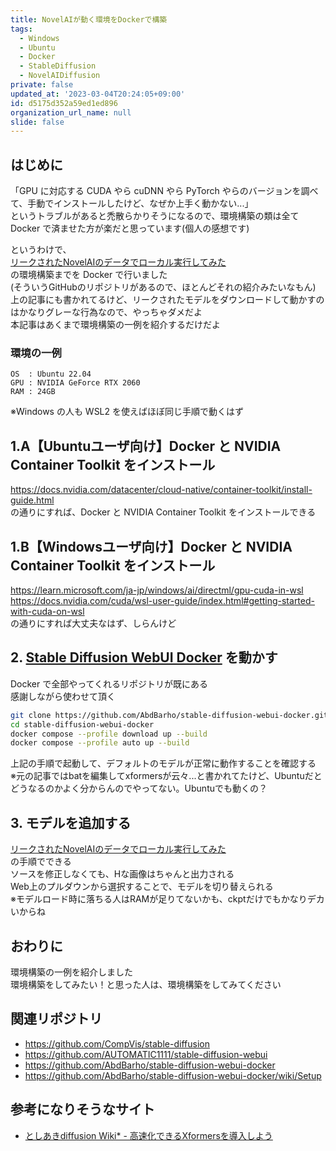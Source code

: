 ```yaml
---
title: NovelAIが動く環境をDockerで構築
tags:
  - Windows
  - Ubuntu
  - Docker
  - StableDiffusion
  - NovelAIDiffusion
private: false
updated_at: '2023-03-04T20:24:05+09:00'
id: d5175d352a59ed1ed896
organization_url_name: null
slide: false
---
```

## はじめに

「GPU に対応する CUDA やら cuDNN やら PyTorch やらのバージョンを調べて、手動でインストールしたけど、なぜか上手く動かない...」  
というトラブルがあると禿散らかりそうになるので、環境構築の類は全て Docker で済ませた方が楽だと思っています(個人の感想です)  

というわけで、  
[リークされたNovelAIのデータでローカル実行してみた](https://qiita.com/A_Akira0803/items/3aef413312548d3c33ac)  
の環境構築までを Docker で行いました  
(そういうGitHubのリポジトリがあるので、ほとんどそれの紹介みたいなもん)  
上の記事にも書かれてるけど、リークされたモデルをダウンロードして動かすのはかなりグレーな行為なので、やっちゃダメだよ  
本記事はあくまで環境構築の一例を紹介するだけだよ  

### 環境の一例

```
OS  : Ubuntu 22.04
GPU : NVIDIA GeForce RTX 2060
RAM : 24GB
```

※Windows の人も WSL2 を使えばほぼ同じ手順で動くはず

## 1.A【Ubuntuユーザ向け】Docker と NVIDIA Container Toolkit をインストール

<https://docs.nvidia.com/datacenter/cloud-native/container-toolkit/install-guide.html>  
の通りにすれば、Docker と NVIDIA Container Toolkit をインストールできる  

## 1.B【Windowsユーザ向け】Docker と NVIDIA Container Toolkit をインストール

<https://learn.microsoft.com/ja-jp/windows/ai/directml/gpu-cuda-in-wsl>  
<https://docs.nvidia.com/cuda/wsl-user-guide/index.html#getting-started-with-cuda-on-wsl>  
の通りにすれば大丈夫なはず、しらんけど  

## 2. [Stable Diffusion WebUI Docker](https://github.com/AbdBarho/stable-diffusion-webui-docker) を動かす

Docker で全部やってくれるリポジトリが既にある  
感謝しながら使わせて頂く  

```sh
git clone https://github.com/AbdBarho/stable-diffusion-webui-docker.git
cd stable-diffusion-webui-docker
docker compose --profile download up --build
docker compose --profile auto up --build
```

上記の手順で起動して、デフォルトのモデルが正常に動作することを確認する  
※元の記事ではbatを編集してxformersが云々...と書かれてたけど、Ubuntuだとどうなるのかよく分からんのでやってない。Ubuntuでも動くの？  

## 3. モデルを追加する

[リークされたNovelAIのデータでローカル実行してみた](https://qiita.com/A_Akira0803/items/3aef413312548d3c33ac)  
の手順でできる  
ソースを修正しなくても、Hな画像はちゃんと出力される  
Web上のプルダウンから選択することで、モデルを切り替えられる  
※モデルロード時に落ちる人はRAMが足りてないかも、ckptだけでもかなりデカいからね

## おわりに

環境構築の一例を紹介しました  
環境構築をしてみたい！と思った人は、環境構築をしてみてください  

## 関連リポジトリ

- <https://github.com/CompVis/stable-diffusion>
- <https://github.com/AUTOMATIC1111/stable-diffusion-webui>
- <https://github.com/AbdBarho/stable-diffusion-webui-docker>
- <https://github.com/AbdBarho/stable-diffusion-webui-docker/wiki/Setup>

## 参考になりそうなサイト

- [としあきdiffusion Wiki* - 高速化できるXformersを導入しよう](https://wikiwiki.jp/sd_toshiaki/%E9%AB%98%E9%80%9F%E5%8C%96%E3%81%A7%E3%81%8D%E3%82%8BXformers%E3%82%92%E5%B0%8E%E5%85%A5%E3%81%97%E3%82%88%E3%81%86)
